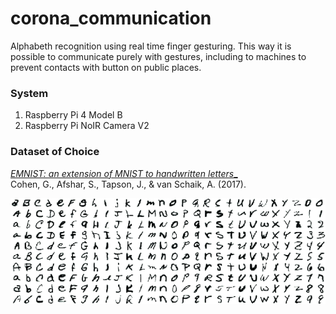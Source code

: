 # corona_communication

Alphabeth recognition using real time finger gesturing. This way it is possible to communicate purely with gestures, including to machines to prevent contacts with button on public places.

### System

1. Raspberry Pi 4 Model B
2. Raspberry Pi NoIR Camera V2 

### Dataset of Choice

[_EMNIST: an extension of MNIST to handwritten letters__](http://arxiv.org/abs/1702.05373)
<br>
Cohen, G., Afshar, S., Tapson, J., & van Schaik, A. (2017).
<br>


![](sample_images/emnist_example.png)
